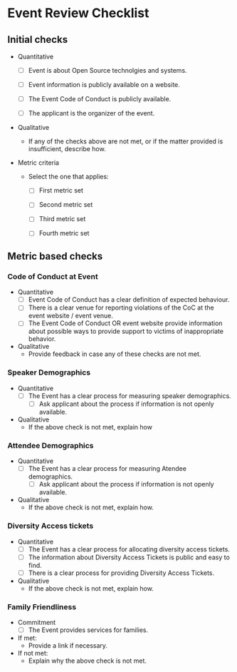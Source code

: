 # Event Review Checklist

<!--

This is the review checklist reviewers will use to analyse a CHAOSS Badging submission.

-->
## Initial checks

- Quantitative
    - [ ] Event is about Open Source technolgies and systems.
    - [ ] Event information is publicly available on a website.
    - [ ] The Event Code of Conduct is publicly available.
    - [ ] The applicant is the organizer of the event.
    
    
- Qualitative
  - If any of the checks above are not met, or if the matter provided is insufficient, describe how.

- Metric criteria
  - Select the one that applies:
      - [ ] First metric set
      - [ ] Second metric set
      - [ ] Third metric set
      - [ ] Fourth metric set


## Metric based checks
<!--Metric based checks-->
### Code of Conduct at Event
- Quantitative
    - [ ] Event Code of Conduct has a clear definition of expected behaviour.
    - [ ] There is a clear venue for reporting violations of the CoC at the event website / event venue.
    - [ ] The Event Code of Conduct OR event website provide information about possible ways to provide support to victims of inappropriate behavior.
    <!--For example: Emails or Phone numbers.-->
- Qualitative
    - Provide feedback in case any of these checks are not met.

### Speaker Demographics
<!--Approach - analyse process step by step-->
- Quantitative
    - [ ] The Event has a clear process for measuring speaker demographics.
        - [ ] Ask applicant about the process if information is not openly available.
- Qualitative
    - If the above check is not met, explain how
### Attendee Demographics
- Quantitative
    - [ ] The Event has a clear process for measuring Atendee demographics.
        - [ ] Ask applicant about the process if information is not openly available.
- Qualitative
    - If the above check is not met, explain how.

### Diversity Access tickets
- Quantitative
    - [ ] The Event has a clear process for allocating diversity access tickets.
    - [ ] The information about Diversity Access Tickets is public and easy to find.
    - [ ] There is a clear process for providing Diversity Access Tickets.
- Qualitative
    - If the above check is not met, explain how.

### Family Friendliness
- Commitment
    - [ ] The Event provides services for families.
- If met:
    - Provide a link if necessary.
- If not met:
    - Explain why the above check is not met.
